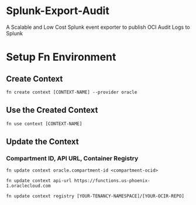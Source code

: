 # Splunk-Export-Audit
A Scalable and Low Cost Splunk event exporter to publish OCI Audit Logs to Splunk


# Setup Fn Environment
## Create Context
``` fn create context [CONTEXT-NAME] --provider oracle ```

## Use the Created Context
``` fn use context [CONTEXT-NAME] ```

## Update the Context
   ### Compartment ID, API URL, Container Registry
   ``` fn update context oracle.compartment-id <compartment-ocid> ```
   
   ``` fn update context api-url https://functions.us-phoenix-1.oraclecloud.com ```
   
   ``` fn update context registry [YOUR-TENANCY-NAMESPACE]/[YOUR-OCIR-REPO] ```
   

